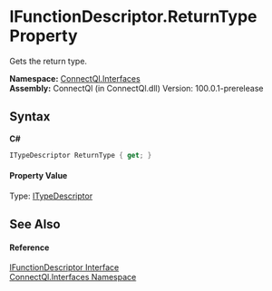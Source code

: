 # IFunctionDescriptor.ReturnType Property 
 

Gets the return type.

**Namespace:**&nbsp;<a href="N_ConnectQl_Interfaces">ConnectQl.Interfaces</a><br />**Assembly:**&nbsp;ConnectQl (in ConnectQl.dll) Version: 100.0.1-prerelease

## Syntax

**C#**<br />
``` C#
ITypeDescriptor ReturnType { get; }
```


#### Property Value
Type: <a href="T_ConnectQl_Interfaces_ITypeDescriptor">ITypeDescriptor</a>

## See Also


#### Reference
<a href="T_ConnectQl_Interfaces_IFunctionDescriptor">IFunctionDescriptor Interface</a><br /><a href="N_ConnectQl_Interfaces">ConnectQl.Interfaces Namespace</a><br />